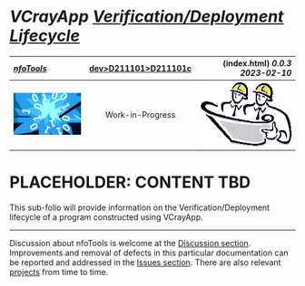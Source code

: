 <!-- index.md 0.0.3                 UTF-8                          2023-02-10
     ----1----|----2----|----3----|----4----|----5----|----6----|----7----|--*

                VCRAYLIB VERIFICATION/DEPLOYMENT LIFECYCLE
     -->

# ***VCrayApp** [Verification/Deployment Lifecycle](.)*

| ***[nfoTools](../../../)*** | [dev](../../)[>D211101](../)[>D211101c](.) | (index.html) ***0.0.3 2023-02-10*** |
| :--                |       :-:          | --: |
| ![nfotools](../../../images/nfoWorks-2014-06-02-1702-LogoSmall.png) | Work-in-Progress | ![Hard Hat Area](../../../images/hardhat-logo.gif) |

# PLACEHOLDER: CONTENT TBD

This sub-folio will provide information on the Verification/Deployment lifecycle
of a program constructed using VCrayApp.

----

Discussion about nfoTools is welcome at the
[Discussion section](https://github.com/orcmid/nfoTools/discussions).
Improvements and removal of defects in this particular documentation can be
reported and addressed in the
[Issues section](https://github.com/orcmid/nfoTools/issues).  There are also
relevant [projects](https://github.com/orcmid/nfoTools/projects) from time to
time.

<!-- ----1----|----2----|----3----|----4----|----5----|----6----|----7----|--*

     0.0.3 2023-02-10T18:51Z Repurpose to Verification/Deployment Lifecycle
     0.0.2 2022-06-11T21:17Z Bring top banner up to standard
     0.0.1 2022-06-10T02:32Z Remove commented out boilerplate for now
     0.0.0 2022-06-10T00:41Z Create Initial Placeholder

                       *** end D161101c/index.md ***
     -->
